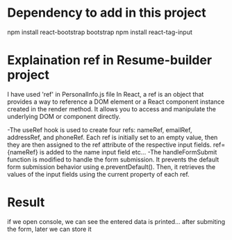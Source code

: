 # Dependency to add in this project 

npm install react-bootstrap bootstrap
npm install react-tag-input


# Explaination ref in Resume-builder project

I have used 'ref' in PersonalInfo.js file
In React, a ref is an object that provides a way to reference a DOM element or a React component instance created in the render method. It allows you to access and manipulate the underlying DOM or component directly. 

-The useRef hook is used to create four refs: nameRef, emailRef, addressRef, and phoneRef. Each ref is initially set to an empty value, then they are then assigned to the ref attribute of the respective input fields. ref={nameRef} is added to the name input field etc...
-The handleFormSubmit function is modified to handle the form submission. It prevents the default form submission behavior using e.preventDefault(). Then, it retrieves the values of the input fields using the current property of each ref.

# Result

if we open console, we can see the entered data is printed... after submiting the form, later we can store it
